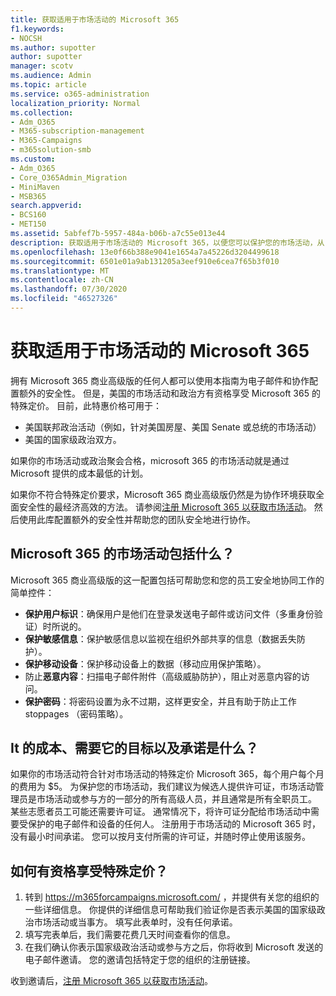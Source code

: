 ```yaml
---
title: 获取适用于市场活动的 Microsoft 365
f1.keywords:
- NOCSH
ms.author: supotter
author: supotter
manager: scotv
ms.audience: Admin
ms.topic: article
ms.service: o365-administration
localization_priority: Normal
ms.collection:
- Adm_O365
- M365-subscription-management
- M365-Campaigns
- m365solution-smb
ms.custom:
- Adm_O365
- Core_O365Admin_Migration
- MiniMaven
- MSB365
search.appverid:
- BCS160
- MET150
ms.assetid: 5abfef7b-5957-484a-b06b-a7c55e013e44
description: 获取适用于市场活动的 Microsoft 365，以便您可以保护您的市场活动，从 cybersecurity 威胁到电子邮件、数据和通信。
ms.openlocfilehash: 13e0f66b388e9041e1654a7a45226d3204499618
ms.sourcegitcommit: 6501e01a9ab131205a3eef910e6cea7f65b3f010
ms.translationtype: MT
ms.contentlocale: zh-CN
ms.lasthandoff: 07/30/2020
ms.locfileid: "46527326"
---
```

# <a name="get-microsoft-365-for-campaigns"></a>获取适用于市场活动的 Microsoft 365

拥有 Microsoft 365 商业高级版的任何人都可以使用本指南为电子邮件和协作配置额外的安全性。 但是，美国的市场活动和政治方有资格享受 Microsoft 365 的特殊定价。 目前，此特惠价格可用于：
- 美国联邦政治活动（例如，针对美国房屋、美国 Senate 或总统的市场活动）
- 美国的国家级政治双方。

如果你的市场活动或政治聚会合格，microsoft 365 的市场活动就是通过 Microsoft 提供的成本最低的计划。  

如果你不符合特殊定价要求，Microsoft 365 商业高级版仍然是为协作环境获取全面安全性的最经济高效的方法。 请参阅[注册 Microsoft 365 以获取市场活动](m365-campaigns-sign-up.md)。 然后使用此库配置额外的安全性并帮助您的团队安全地进行协作。 

## <a name="what-does-microsoft-365-for-campaigns-include"></a>Microsoft 365 的市场活动包括什么？
Microsoft 365 商业高级版的这一配置包括可帮助您和您的员工安全地协同工作的简单控件： 
- **保护用户标识**：确保用户是他们在登录发送电子邮件或访问文件（多重身份验证）时所说的。
- **保护敏感信息**：保护敏感信息以监视在组织外部共享的信息（数据丢失防护）。
- **保护移动设备**：保护移动设备上的数据（移动应用保护策略）。
- 防止**恶意内容**：扫描电子邮件附件（高级威胁防护），阻止对恶意内容的访问。
- **保护密码**：将密码设置为永不过期，这样更安全，并且有助于防止工作 stoppages （密码策略）。 


## <a name="what-does-it-cost-who-needs-it-and-what-is-the-commitment"></a>It 的成本、需要它的目标以及承诺是什么？
如果你的市场活动符合针对市场活动的特殊定价 Microsoft 365，每个用户每个月的费用为 $5。 为保护您的市场活动，我们建议为候选人提供许可证，市场活动管理员是市场活动或参与方的一部分的所有高级人员，并且通常是所有全职员工。 某些志愿者员工可能还需要许可证。 通常情况下，将许可证分配给市场活动中需要受保护的电子邮件和设备的任何人。
注册用于市场活动的 Microsoft 365 时，没有最小时间承诺。 您可以按月支付所需的许可证，并随时停止使用该服务。

## <a name="how-do-i-qualify-for-special-pricing"></a>如何有资格享受特殊定价？

1. 转到 https://m365forcampaigns.microsoft.com/ ，并提供有关您的组织的一些详细信息。 你提供的详细信息可帮助我们验证你是否表示美国的国家级政治市场活动或当事方。 填写此表单时，没有任何承诺。 
2. 填写完表单后，我们需要花费几天时间查看你的信息。 
3. 在我们确认你表示国家级政治活动或参与方之后，你将收到 Microsoft 发送的电子邮件邀请。 您的邀请包括特定于您的组织的注册链接。 

收到邀请后，[注册 Microsoft 365 以获取市场活动](m365-campaigns-sign-up.md)。


